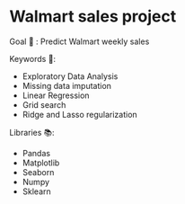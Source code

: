 # Walmart sales project

Goal 🎯 : Predict Walmart weekly sales

Keywords :key::
- Exploratory Data Analysis
- Missing data imputation
- Linear Regression
- Grid search
- Ridge and Lasso regularization

Libraries :books::
- Pandas
- Matplotlib
- Seaborn
- Numpy
- Sklearn
